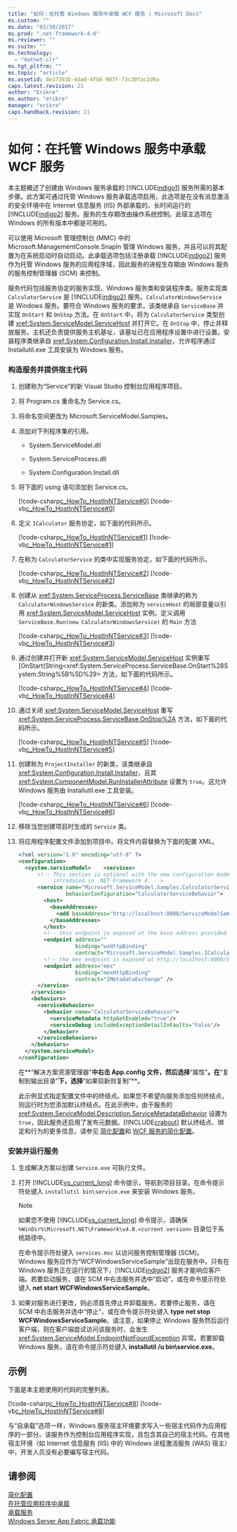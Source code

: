 ```yaml
---
title: "如何：在托管 Windows 服务中承载 WCF 服务 | Microsoft Docs"
ms.custom: ""
ms.date: "03/30/2017"
ms.prod: ".net-framework-4.6"
ms.reviewer: ""
ms.suite: ""
ms.technology: 
  - "dotnet-clr"
ms.tgt_pltfrm: ""
ms.topic: "article"
ms.assetid: 8e37363b-4dad-4fb6-907f-73c30fac1d9a
caps.latest.revision: 21
author: "Erikre"
ms.author: "erikre"
manager: "erikre"
caps.handback.revision: 21
---
```

# 如何：在托管 Windows 服务中承载 WCF 服务
本主题概述了创建由 Windows 服务承载的 [!INCLUDE[indigo1](../../../../includes/indigo1-md.md)] 服务所需的基本步骤。此方案可通过托管 Windows 服务承载选项启用，此选项是在没有消息激活的安全环境中在 Internet 信息服务 \(IIS\) 外部承载的、长时间运行的 [!INCLUDE[indigo2](../../../../includes/indigo2-md.md)] 服务。服务的生存期改由操作系统控制。此宿主选项在 Windows 的所有版本中都是可用的。  
  
 可以使用 Microsoft 管理控制台 \(MMC\) 中的 Microsoft.ManagementConsole.SnapIn 管理 Windows 服务，并且可以将其配置为在系统启动时自动启动。此承载选项包括注册承载 [!INCLUDE[indigo2](../../../../includes/indigo2-md.md)] 服务作为托管 Windows 服务的应用程序域，因此服务的进程生存期由 Windows 服务的服务控制管理器 \(SCM\) 来控制。  
  
 服务代码包括服务协定的服务实现、Windows 服务类和安装程序类。服务实现类 `CalculatorService` 是 [!INCLUDE[indigo2](../../../../includes/indigo2-md.md)] 服务。`CalculatorWindowsService` 是 Windows 服务。要符合 Windows 服务的要求，该类继承自 `ServiceBase` 并实现 `OnStart` 和 `OnStop` 方法。在 `OnStart` 中，将为 `CalculatorService` 类型创建 <xref:System.ServiceModel.ServiceHost> 并打开它。在 `OnStop` 中，停止并释放服务。主机还负责提供服务主机基址，该基址已在应用程序设置中进行设置。安装程序类继承自 <xref:System.Configuration.Install.Installer>，允许程序通过 Installutil.exe 工具安装为 Windows 服务。  
  
### 构造服务并提供宿主代码  
  
1.  创建称为“Service”的新 Visual Studio 控制台应用程序项目。  
  
2.  将 Program.cs 重命名为 Service.cs。  
  
3.  将命名空间更改为 Microsoft.ServiceModel.Samples。  
  
4.  添加对下列程序集的引用。  
  
    -   System.ServiceModel.dll  
  
    -   System.ServiceProcess.dll  
  
    -   System.Configuration.Install.dll  
  
5.  将下面的 using 语句添加到 Service.cs。  
  
     [!code-csharp[c_HowTo_HostInNTService#0](../../../../samples/snippets/csharp/VS_Snippets_CFX/c_howto_hostinntservice/cs/service.cs#0)]
     [!code-vb[c_HowTo_HostInNTService#0](../../../../samples/snippets/visualbasic/VS_Snippets_CFX/c_howto_hostinntservice/vb/service.vb#0)]  
  
6.  定义 `ICalculator` 服务协定，如下面的代码所示。  
  
     [!code-csharp[c_HowTo_HostInNTService#1](../../../../samples/snippets/csharp/VS_Snippets_CFX/c_howto_hostinntservice/cs/service.cs#1)]
     [!code-vb[c_HowTo_HostInNTService#1](../../../../samples/snippets/visualbasic/VS_Snippets_CFX/c_howto_hostinntservice/vb/service.vb#1)]  
  
7.  在称为 `CalculatorService` 的类中实现服务协定，如下面的代码所示。  
  
     [!code-csharp[c_HowTo_HostInNTService#2](../../../../samples/snippets/csharp/VS_Snippets_CFX/c_howto_hostinntservice/cs/service.cs#2)]
     [!code-vb[c_HowTo_HostInNTService#2](../../../../samples/snippets/visualbasic/VS_Snippets_CFX/c_howto_hostinntservice/vb/service.vb#2)]  
  
8.  创建从 <xref:System.ServiceProcess.ServiceBase> 类继承的称为 `CalculatorWindowsService` 的新类。添加称为 `serviceHost` 的局部变量以引用 <xref:System.ServiceModel.ServiceHost> 实例。定义调用 `ServiceBase.Run(new CalculatorWindowsService)` 的 `Main` 方法  
  
     [!code-csharp[c_HowTo_HostInNTService#3](../../../../samples/snippets/csharp/VS_Snippets_CFX/c_howto_hostinntservice/cs/service.cs#3)]
     [!code-vb[c_HowTo_HostInNTService#3](../../../../samples/snippets/visualbasic/VS_Snippets_CFX/c_howto_hostinntservice/vb/service.vb#3)]  
  
9. 通过创建并打开新 <xref:System.ServiceModel.ServiceHost> 实例重写 [OnStart\(String\<xref:System.ServiceProcess.ServiceBase.OnStart%28System.String%5B%5D%29> 方法，如下面的代码所示。  
  
     [!code-csharp[c_HowTo_HostInNTService#4](../../../../samples/snippets/csharp/VS_Snippets_CFX/c_howto_hostinntservice/cs/service.cs#4)]
     [!code-vb[c_HowTo_HostInNTService#4](../../../../samples/snippets/visualbasic/VS_Snippets_CFX/c_howto_hostinntservice/vb/service.vb#4)]  
  
10. 通过关闭 <xref:System.ServiceModel.ServiceHost> 重写 <xref:System.ServiceProcess.ServiceBase.OnStop%2A> 方法，如下面的代码所示。  
  
     [!code-csharp[c_HowTo_HostInNTService#5](../../../../samples/snippets/csharp/VS_Snippets_CFX/c_howto_hostinntservice/cs/service.cs#5)]
     [!code-vb[c_HowTo_HostInNTService#5](../../../../samples/snippets/visualbasic/VS_Snippets_CFX/c_howto_hostinntservice/vb/service.vb#5)]  
  
11. 创建称为 `ProjectInstaller` 的新类，该类继承自 <xref:System.Configuration.Install.Installer>，且其 <xref:System.ComponentModel.RunInstallerAttribute> 设置为 `true`。这允许 Windows 服务由 Installutil.exe 工具安装。  
  
     [!code-csharp[c_HowTo_HostInNTService#6](../../../../samples/snippets/csharp/VS_Snippets_CFX/c_howto_hostinntservice/cs/service.cs#6)]
     [!code-vb[c_HowTo_HostInNTService#6](../../../../samples/snippets/visualbasic/VS_Snippets_CFX/c_howto_hostinntservice/vb/service.vb#6)]  
  
12. 移除当您创建项目时生成的 `Service` 类。  
  
13. 将应用程序配置文件添加到项目中。将文件内容替换为下面的配置 XML。  
  
    ```xml  
    <?xml version="1.0" encoding="utf-8" ?>  
    <configuration>  
      <system.serviceModel>    <services>  
          <!-- This section is optional with the new configuration model  
               introduced in .NET Framework 4. -->  
          <service name="Microsoft.ServiceModel.Samples.CalculatorService"  
                   behaviorConfiguration="CalculatorServiceBehavior">  
            <host>  
              <baseAddresses>  
                <add baseAddress="http://localhost:8000/ServiceModelSamples/service"/>  
              </baseAddresses>  
            </host>  
            <!-- this endpoint is exposed at the base address provided by host: http://localhost:8000/ServiceModelSamples/service  -->  
            <endpoint address=""  
                      binding="wsHttpBinding"  
                      contract="Microsoft.ServiceModel.Samples.ICalculator" />  
            <!-- the mex endpoint is exposed at http://localhost:8000/ServiceModelSamples/service/mex -->  
            <endpoint address="mex"  
                      binding="mexHttpBinding"  
                      contract="IMetadataExchange" />  
          </service>  
        </services>  
        <behaviors>  
          <serviceBehaviors>  
            <behavior name="CalculatorServiceBehavior">  
              <serviceMetadata httpGetEnabled="true"/>  
              <serviceDebug includeExceptionDetailInFaults="False"/>  
            </behavior>  
          </serviceBehaviors>  
        </behaviors>  
      </system.serviceModel>  
    </configuration>  
    ```  
  
     在**“解决方案资源管理器”**中右击 App.config 文件，然后选择**“属性”**。在**“复制到输出目录”**下，选择**“如果较新则复制”**。  
  
     此示例显式指定配置文件中的终结点。如果您不希望向服务添加任何终结点，则运行时为您添加默认终结点。在此示例中，由于服务的 <xref:System.ServiceModel.Description.ServiceMetadataBehavior> 设置为 `true`，因此服务还启用了发布元数据。[!INCLUDE[crabout](../../../../includes/crabout-md.md)] 默认终结点、绑定和行为的更多信息，请参见 [简化配置](../../../../docs/framework/wcf/simplified-configuration.md)和 [WCF 服务的简化配置](../../../../docs/framework/wcf/samples/simplified-configuration-for-wcf-services.md)。  
  
### 安装并运行服务  
  
1.  生成解决方案以创建 `Service.exe` 可执行文件。  
  
2.  打开 [!INCLUDE[vs_current_long](../../../../includes/vs-current-long-md.md)] 命令提示，导航到项目目录。在命令提示符处键入 `installutil bin\service.exe` 来安装 Windows 服务。  
  
    > [!NOTE]
    >  如果您不使用 [!INCLUDE[vs_current_long](../../../../includes/vs-current-long-md.md)] 命令提示，请确保 `%WinDir%\Microsoft.NET\Framework\v4.0.<current version>` 目录位于系统路径中。  
  
     在命令提示符处键入 `services.msc` 以访问服务控制管理器 \(SCM\)。Windows 服务应作为“WCFWindowsServiceSample”出现在服务中。只有在 Windows 服务正在运行的情况下，[!INCLUDE[indigo2](../../../../includes/indigo2-md.md)] 服务才能响应客户端。若要启动服务，请在 SCM 中右击服务并选中“启动”，或在命令提示符处键入 **net start WCFWindowsServiceSample**。  
  
3.  如果对服务进行更改，则必须首先停止并卸载服务。若要停止服务，请在 SCM 中右击服务并选中“停止”，或在命令提示符处键入 **type net stop WCFWindowsServiceSample**。请注意，如果停止 Windows 服务然后运行客户端，则在客户端尝试访问该服务时，会发生 <xref:System.ServiceModel.EndpointNotFoundException> 异常。若要卸载 Windows 服务，请在命令提示符处键入 **installutil \/u bin\\service.exe**。  
  
## 示例  
 下面是本主题使用的代码的完整列表。  
  
 [!code-csharp[c_HowTo_HostInNTService#8](../../../../samples/snippets/csharp/VS_Snippets_CFX/c_howto_hostinntservice/cs/service.cs#8)]
 [!code-vb[c_HowTo_HostInNTService#8](../../../../samples/snippets/visualbasic/VS_Snippets_CFX/c_howto_hostinntservice/vb/service.vb#8)]  
  
 与“自承载”选项一样，Windows 服务宿主环境要求写入一些宿主代码作为应用程序的一部分。该服务作为控制台应用程序实现，且包含其自己的宿主代码。在其他宿主环境（如 Internet 信息服务 \(IIS\) 中的 Windows 进程激活服务 \(WAS\) 宿主）中，开发人员没有必要编写宿主代码。  
  
## 请参阅  
 [简化配置](../../../../docs/framework/wcf/simplified-configuration.md)   
 [在托管应用程序中承载](../../../../docs/framework/wcf/feature-details/hosting-in-a-managed-application.md)   
 [承载服务](../../../../docs/framework/wcf/hosting-services.md)   
 [Windows Server App Fabric 承载功能](http://go.microsoft.com/fwlink/?LinkId=201276)
